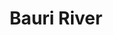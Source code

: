 ---
title: "Bauri River"
title_bn: "বাউরি নদী"
description: "The river started from Sormaishar at Atpara and Kenduya in Netrokona and reached the border of Modon after flowing through Teligati."
---
